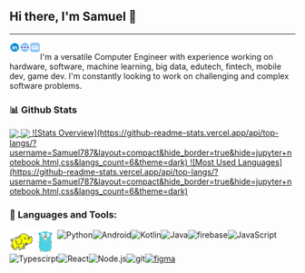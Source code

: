 ## Hi there, I'm Samuel 👋

<hr>
<a href='https://www.linkedin.com/in/samuel-suther-david/'><img align='left' alt="linkedin" src="assets/linkedin.svg" height='18px'/></a>
<a href='https://www.sdsamuel.com/'><img align='left' src="assets/webicon.png" height='18px'/></a>
<a href='https://www.coursera.org/user/62e2b4a4b3203bcce7e71783187cbba1/'><img align='left' src="assets/coursera.svg" height='18px'/></a>
<br>
I'm a versatile Computer Engineer with experience working on hardware, software, machine learning, big data, edutech, fintech, mobile dev, game dev. I'm constantly looking to work on challenging and complex software problems.

<br>

### 📊 Github Stats

<a href="https://github.com/Samuel787">
  <img align="center" src="https://github-readme-stats.vercel.app/api?username=Samuel787&show_icons=true&hide_border=true&count_private=true&include_all_commits=true&hide=contribs&theme=dark" />
</a>
<a href="https://github.com/Samuel787">
  <img align="center" src="https://github-readme-stats.vercel.app/api/top-langs/?username=Samuel787&layout=compact&hide_border=true&hide=jupyter+notebook,html,css&langs_count=6&theme=dark" />
</a>

<a href="https://github.com/Samuel787"> 
![Stats Overview](https://github-readme-stats.vercel.app/api/top-langs/?username=Samuel787&layout=compact&hide_border=true&hide=jupyter+notebook,html,css&langs_count=6&theme=dark)
![Most Used Languages](https://github-readme-stats.vercel.app/api/top-langs/?username=Samuel787&layout=compact&hide_border=true&hide=jupyter+notebook,html,css&langs_count=6&theme=dark)
</a>

<br>

### 🔨 Languages and Tools:
<a href="https://hadoop.apache.org/" target="_blank"> <img align="left" src="assets/hadoop.svg" alt="hadoop" height="42px"/> </a> 
<a href="https://go.dev/" target="_blank"> <img align="left" src="assets/golang.svg" alt="golang" height="42px"/> </a> 
<a href="https://www.python.org" target="_blank"><img align="left" alt="Python" height ="42px" src="https://raw.githubusercontent.com/rahul-jha98/github_readme_icons/main/language_and_tools/square/python/python.svg"></a>
<a href="https://developer.android.com" target="_blank"> <img align="left" alt="Android" height ="42px" src="https://raw.githubusercontent.com/rahul-jha98/github_readme_icons/main/language_and_tools/square/android/android.svg"> </a>
<a href="https://kotlinlang.org" target="_blank"><img align="left" alt="Kotlin" height ="42px" src="https://raw.githubusercontent.com/rahul-jha98/github_readme_icons/main/language_and_tools/square/kotlin/kotlin.svg"></a>
<a href="https://www.java.com" target="_blank"><img align="left" alt="Java" height ="42px" src="https://raw.githubusercontent.com/rahul-jha98/github_readme_icons/main/language_and_tools/square/java/java.svg"></a>
<a href="https://firebase.google.com/" target="_blank"> <img align="left" src="https://raw.githubusercontent.com/rahul-jha98/github_readme_icons/main/language_and_tools/square/firebase/firebase.svg" alt="firebase" height ="42px"/> </a>
<a href="https://developer.mozilla.org/en-US/docs/Web/JavaScript" target="_blank"> <img align="left" alt="JavaScript" height ="42px"  src="https://raw.githubusercontent.com/rahul-jha98/github_readme_icons/main/language_and_tools/square/javascript/javascript.svg"> </a>
<a href="https://www.typescriptlang.org/" target="_blank"><img align="left" alt="Typescirpt" height ="42px" src="https://raw.githubusercontent.com/rahul-jha98/github_readme_icons/main/language_and_tools/square/typescript/typescript.svg"></a>
<a href="https://reactjs.org/" target="_blank"> <img align="left" alt="React" height ="42px" src="https://raw.githubusercontent.com/rahul-jha98/github_readme_icons/main/language_and_tools/square/react/react.svg"></a>
<a href="https://nodejs.org" target="_blank"><img align="left" alt="Node.js" height ="42px" src="https://raw.githubusercontent.com/rahul-jha98/github_readme_icons/main/language_and_tools/square/node/node.svg"></a>
<a href="https://git-scm.com/" target="_blank"> <img src="https://raw.githubusercontent.com/rahul-jha98/github_readme_icons/main/language_and_tools/square/git-scm/git-scm.svg" align="left" alt="git" height='42px'/> </a>
<a href="https://www.figma.com/" target="_blank"> <img src="https://raw.githubusercontent.com/rahul-jha98/github_readme_icons/main/language_and_tools/square/figma/figma.svg" alt="figma" height='42px'/> </a>

<!--
**Samuel787/Samuel787** is a ✨ _special_ ✨ repository because its `README.md` (this file) appears on your GitHub profile.

Here are some ideas to get you started:

- 🔭 I’m currently working on ...
- 🌱 I’m currently learning ...
- 👯 I’m looking to collaborate on ...
- 🤔 I’m looking for help with ...
- 💬 Ask me about ...
- 📫 How to reach me: ...
- 😄 Pronouns: ...
- ⚡ Fun fact: ...
-->
